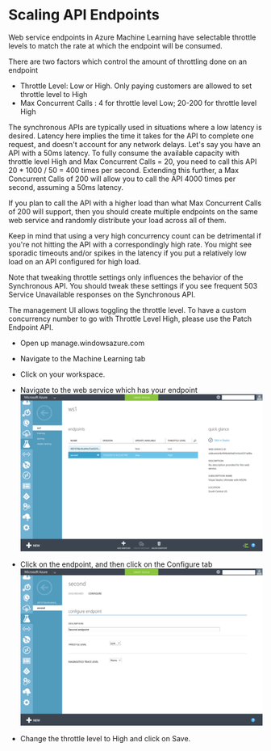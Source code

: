<properties 
   pageTitle="Scaling API Endpoints" 
   description="Scaling web service endpoints in Azure Machine Learning" 
   services="machine-learning" 
   authors="hiteshmadan" 
   manager="padou" 
   editor=""/>

<tags
   ms.service="machine-learning"
   ms.devlang="multiple"
   ms.topic="article"
   ms.tgt_pltfrm="na"
   ms.workload="tbd" 
   ms.date="02/19/2015"
   ms.author="himad"/>
# Scaling API Endpoints

Web service endpoints in Azure Machine Learning have selectable throttle levels to match the rate at which the endpoint will be consumed.

There are two factors which control the amount of throttling done on an endpoint
- Throttle Level: Low or High. Only paying customers are allowed to set throttle level to High
- Max Concurrent Calls : 4 for throttle level Low; 20-200 for throttle level High


The synchronous APIs are typically used in situations where a low latency is desired. Latency here implies the time it takes for the API to complete one request, and doesn't account for any network delays. Let's say you have an API with a 50ms latency. To fully consume the available capacity with throttle level High and Max Concurrent Calls = 20, you need to call this API 20 * 1000 / 50 = 400 times per second. Extending this further, a Max Concurrent Calls of 200 will allow you to call the API 4000 times per second, assuming a 50ms latency.

If you plan to call the API with a higher load than what Max Concurrent Calls of 200 will support, then you should create multiple endpoints on the same web service and randomly distribute your load across all of them.

Keep in mind that using a very high concurrency count can be detrimental if you're not hitting the API with a correspondingly high rate. You might see sporadic timeouts and/or spikes in the latency if you put a relatively low load on an API configured for high load.

Note that tweaking throttle settings only influences the behavior of the Synchronous API. You should tweak these settings if you see frequent 503 Service Unavailable responses on the Synchronous API.

The management UI allows toggling the throttle level. To have a custom concurrency number to go with Throttle Level High, please use the Patch Endpoint API.

- Open up manage.windowsazure.com
- Navigate to the Machine Learning tab
- Click on your workspace.
- Navigate to the web service which has your endpoint
![Navigate to web service](./media/machine-learning-scaling-endpoints/figure-1.png)

- Click on the endpoint, and then click on the Configure tab
![Navigate to endpoint configuration](./media/machine-learning-scaling-endpoints/figure-2.png)


- Change the throttle level to High and click on Save.


